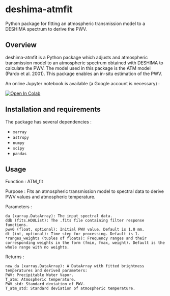 # deshima-atmfit
Python package for fitting an atmospheric transmission model to a DESHIMA spectrum to derive the PWV.

## Overview
deshima-atmfit is a Python package which adjusts and atmospheric transmission model to an atmospheric spectrum obtained with DESHIMA to calculate the PWV. The model used in this package is the ATM model (Pardo et al. 2001). This package enables an in-situ estimation of the PWV. 

An online Jupyter notebook is available (a Google account is necessary) :

[![Open In Colab](https://colab.research.google.com/assets/colab-badge.svg)](https://colab.research.google.com/drive/1UzD4JTTfT0zpwREfByMLgebAKUaQqXdi#scrollTo=8BTtHOikDAqB)

## Installation and requirements
The package has several dependencies :
- `xarray`
- `astropy`
- `numpy`
- `scipy`
- `pandas`

## Usage
Function : ATM_fit

Purpose : Fits an atmospheric transmission model to spectral data to derive PWV values and atmospheric temperature.

Parameters :

    da (xarray.DataArray): The input spectral data.
    ddb (fits.HDUList): The .fits file containing filter response functions.
    pwv0 (float, optional): Initial PWV value. Default is 1.0 mm.
    dt (int, optional): Time step for processing. Default is 1.
    *ranges_weights (tuples of floats): Frequency ranges and their corresponding weights in the form (fmin, fmax, weight). Default is the whole range with no weights.

Returns :

    new_da (xarray.DataArray): A DataArray with fitted brightness temperatures and derived parameters:
    PWV: Precipitable Water Vapor.
    T_atm: Atmospheric temperature.
    PWV_std: Standard deviation of PWV.
    T_atm_std: Standard deviation of atmospheric temperature.
